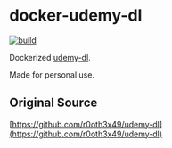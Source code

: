 # docker-udemy-dl

[![build](https://github.com/bl4ck-bird/docker-udemy-dl/actions/workflows/build.yml/badge.svg)](https://github.com/bl4ck-bird/docker-udemy-dl/actions/workflows/build.yml)

Dockerized [udemy-dl](https://github.com/r0oth3x49/udemy-dl).

Made for personal use.

## Original Source

[https://github.com/r0oth3x49/udemy-dl](https://github.com/r0oth3x49/udemy-dl)
